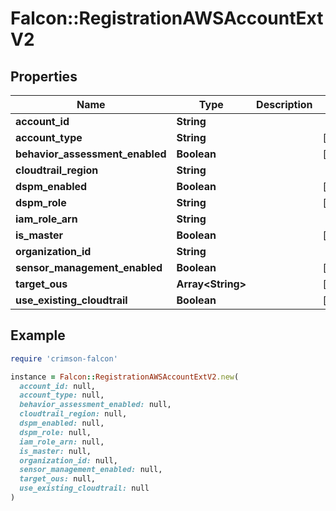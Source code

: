 # Falcon::RegistrationAWSAccountExtV2

## Properties

| Name | Type | Description | Notes |
| ---- | ---- | ----------- | ----- |
| **account_id** | **String** |  |  |
| **account_type** | **String** |  | [optional] |
| **behavior_assessment_enabled** | **Boolean** |  | [optional] |
| **cloudtrail_region** | **String** |  |  |
| **dspm_enabled** | **Boolean** |  | [optional] |
| **dspm_role** | **String** |  | [optional] |
| **iam_role_arn** | **String** |  |  |
| **is_master** | **Boolean** |  | [optional] |
| **organization_id** | **String** |  |  |
| **sensor_management_enabled** | **Boolean** |  | [optional] |
| **target_ous** | **Array&lt;String&gt;** |  | [optional] |
| **use_existing_cloudtrail** | **Boolean** |  | [optional] |

## Example

```ruby
require 'crimson-falcon'

instance = Falcon::RegistrationAWSAccountExtV2.new(
  account_id: null,
  account_type: null,
  behavior_assessment_enabled: null,
  cloudtrail_region: null,
  dspm_enabled: null,
  dspm_role: null,
  iam_role_arn: null,
  is_master: null,
  organization_id: null,
  sensor_management_enabled: null,
  target_ous: null,
  use_existing_cloudtrail: null
)
```

